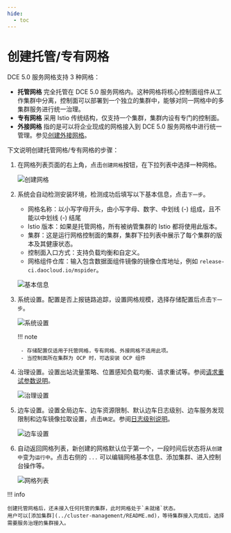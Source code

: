 ```yaml
---
hide:
  - toc
---
```


# 创建托管/专有网格

DCE 5.0 服务网格支持 3 种网格：

- **托管网格** 完全托管在 DCE 5.0 服务网格内。这种网格将核心控制面组件从工作集群中分离，控制面可以部署到一个独立的集群中，能够对同一网格中的多集群服务进行统一治理。
- **专有网格** 采用 Istio 传统结构，仅支持一个集群，集群内设有专门的控制面。
- **外接网格** 指的是可以将企业现成的网格接入到 DCE 5.0 服务网格中进行统一管理。参见[创建外接网格](external-mesh.md)。

下文说明创建托管网格/专有网格的步骤：

1. 在网格列表页面的右上角，点击`创建网格`按钮，在下拉列表中选择一种网格。

    ![创建网格](https://docs.daocloud.io/daocloud-docs-images/docs/zh/docs/mspider/images/create-mesh01.png)

2. 系统会自动检测安装环境，检测成功后填写以下基本信息，点击`下一步`。

    - 网格名称：以小写字母开头，由小写字母、数字、中划线 (-) 组成，且不能以中划线 (-) 结尾
    - Istio 版本：如果是托管网格，所有被纳管集群的 Istio 都将使用此版本。
    - 集群：这是运行网格控制面的集群，集群下拉列表中展示了每个集群的版本及其健康状态。
    - 控制面入口方式：支持负载均衡和自定义。
    - 网格组件仓库：输入包含数据面组件镜像的镜像仓库地址，例如 `release-ci.daocloud.io/mspider`。
  
    ![基本信息](https://docs.daocloud.io/daocloud-docs-images/docs/zh/docs/mspider/images/create-mesh02.png)

3. 系统设置。配置是否上报链路追踪，设置网格规模，选择存储配置后点击`下一步`。

    ![系统设置](https://docs.daocloud.io/daocloud-docs-images/docs/zh/docs/mspider/images/create-mesh03.png)

    !!! note

        - 存储配置仅适用于托管网格，专有网格、外接网格不适用此项。
        - 当控制面所在集群为 OCP 时，可选安装 OCP 组件

4. 治理设置。设置出站流量策略、位置感知负载均衡、请求重试等。参阅[请求重试参数说明](./params.md#max-retries)。

    ![治理设置](https://docs.daocloud.io/daocloud-docs-images/docs/zh/docs/mspider/images/create-mesh04.png)

5. 边车设置。设置全局边车、边车资源限制、默认边车日志级别、边车服务发现限制和边车镜像拉取设置，点击`确定`。参阅[日志级别说明](./params.md#_2)。

    ![边车设置](https://docs.daocloud.io/daocloud-docs-images/docs/zh/docs/mspider/images/create-mesh05.png)

6. 自动返回网格列表，新创建的网格默认位于第一个，一段时间后状态将从`创建中`变为`运行中`。点击右侧的 `...` 可以编辑网格基本信息、添加集群、进入控制台操作等。

    ![网格列表](https://docs.daocloud.io/daocloud-docs-images/docs/zh/docs/mspider/images/create-mesh06.png)

!!! info

    创建托管网格后，还未接入任何托管的集群，此时网格处于`未就绪`状态。
    用户可以[添加集群](../cluster-management/README.md)，等待集群接入完成后，选择需要服务治理的集群接入。
